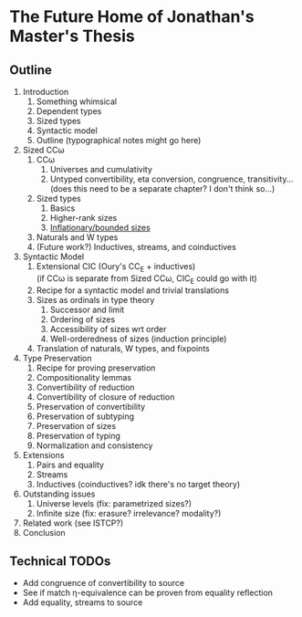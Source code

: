 # The Future Home of Jonathan's Master's Thesis

## Outline

1. Introduction
   1. Something whimsical
   2. Dependent types
   3. Sized types
   4. Syntactic model
   4. Outline (typographical notes might go here)
2. Sized CCω
   1. CCω
      1. Universes and cumulativity
      2. Untyped convertibility, eta conversion, congruence, transitivity...
      <br/> (does this need to be a separate chapter? I don't think so...)
   2. Sized types
      1. Basics
      3. Higher-rank sizes
      2. [Inflationary/bounded sizes](https://ionathan.ch/2021/08/26/using-sized-types.html#3-inflationary-sized-types)
   3. Naturals and W types
   4. (Future work?) Inductives, streams, and coinductives
3. Syntactic Model
   1. Extensional CIC (Oury's CC<sub>E</sub> + inductives)
      <br/> (if CCω is separate from Sized CCω, CIC<sub>E</sub> could go with it)
   2. Recipe for a syntactic model and trivial translations
   3. Sizes as ordinals in type theory
      1. Successor and limit
      2. Ordering of sizes
      3. Accessibility of sizes wrt order
      4. Well-orderedness of sizes (induction principle)
   4. Translation of naturals, W types, and fixpoints
4. Type Preservation
   1. Recipe for proving preservation
   2. Compositionality lemmas
   3. Convertibility of reduction
   4. Convertibility of closure of reduction
   5. Preservation of convertibility
   6. Preservation of subtyping
   7. Preservation of sizes
   8. Preservation of typing
   9. Normalization and consistency
5. Extensions
   1. Pairs and equality
   2. Streams
   3. Inductives (coinductives? idk there's no target theory)
6. Outstanding issues
   1. Universe levels (fix: parametrized sizes?)
   2. Infinite size (fix: erasure? irrelevance? modality?)
7. Related work (see ISTCP?)
8. Conclusion

## Technical TODOs

* Add congruence of convertibility to source
* See if match η-equivalence can be proven from equality reflection
* Add equality, streams to source
